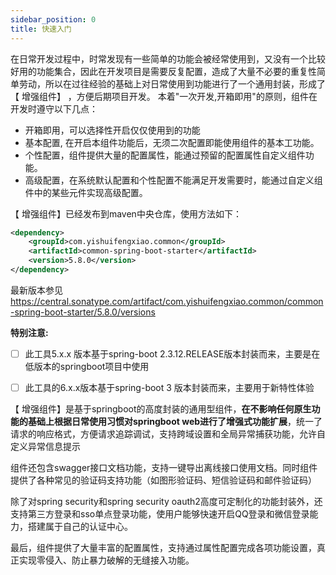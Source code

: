 ```yaml
---
sidebar_position: 0
title: 快速入门
---
```


在日常开发过程中，时常发现有一些简单的功能会被经常使用到，又没有一个比较好用的功能集合，因此在开发项目是需要反复配置，造成了大量不必要的重复性简单劳动，所以在过往经验的基础上对日常使用到功能进行了一个通用封装，形成了【 增强组件】 ，方便后期项目开发。 本着"一次开发,开箱即用"的原则，组件在开发时遵守以下几点：

- 开箱即用，可以选择性开启仅仅使用到的功能
- 基本配置, 在开启本组件功能后，无须二次配置即能使用组件的基本工功能。
- 个性配置，组件提供大量的配置属性，能通过预留的配置属性自定义组件功能。
- 高级配置，在系统默认配置和个性配置不能满足开发需要时，能通过自定义组件中的某些元件实现高级配置。

【 增强组件】已经发布到maven中央仓库，使用方法如下：

```xml
<dependency>
    <groupId>com.yishuifengxiao.common</groupId>
    <artifactId>common-spring-boot-starter</artifactId>
    <version>5.8.0</version>
</dependency>
```

最新版本参见 https://central.sonatype.com/artifact/com.yishuifengxiao.common/common-spring-boot-starter/5.8.0/versions

**特别注意:**

- [ ] 此工具5.x.x 版本基于spring-boot 2.3.12.RELEASE版本封装而来，主要是在低版本的springboot项目中使用

- [ ] 此工具的6.x.x版本基于spring-boot  3 版本封装而来，主要用于新特性体验


【 增强组件】是基于springboot的高度封装的通用型组件，**在不影响任何原生功能的基础上根据日常使用习惯对springboot web进行了增强式功能扩展**，统一了请求的响应格式，方便请求追踪调试，支持跨域设置和全局异常捕获功能，允许自定义异常信息提示

组件还包含swagger接口文档功能，支持一键导出离线接口使用文档。同时组件提供了各种常见的验证码支持功能（如图形验证码、短信验证码和邮件验证码）

除了对spring security和spring security oauth2高度可定制化的功能封装外，还支持第三方登录和sso单点登录功能，使用户能够快速开启QQ登录和微信登录能力，搭建属于自己的认证中心。

最后，组件提供了大量丰富的配置属性，支持通过属性配置完成各项功能设置，真正实现零侵入、防止暴力破解的无缝接入功能。

